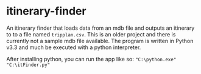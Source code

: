 # itinerary-finder
An itinerary finder that loads data from an mdb file and outputs an itinerary to to a file named `tripplan.csv`.
This is an older project and there is currently not a sample mdb file available.
The program is written in Python v3.3 and much be executed with a python interpreter.

After installing python, you can run the app like so:
`"C:\python.exe" "C:\itFinder.py"`

